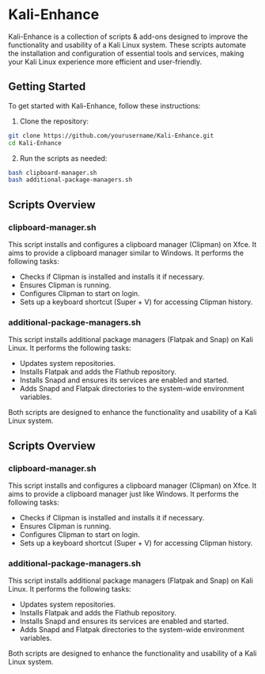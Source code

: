 # Kali-Enhance

Kali-Enhance is a collection of scripts & add-ons designed to improve the functionality and usability of a Kali Linux system. These scripts automate the installation and configuration of essential tools and services, making your Kali Linux experience more efficient and user-friendly.

## Getting Started

To get started with Kali-Enhance, follow these instructions:

1. Clone the repository:
  ```bash
  git clone https://github.com/yourusername/Kali-Enhance.git
  cd Kali-Enhance
  ```

2. Run the scripts as needed:
  ```bash
  bash clipboard-manager.sh
  bash additional-package-managers.sh
  ```

## Scripts Overview

### clipboard-manager.sh

This script installs and configures a clipboard manager (Clipman) on Xfce. It aims to provide a clipboard manager similar to Windows. It performs the following tasks:

- Checks if Clipman is installed and installs it if necessary.
- Ensures Clipman is running.
- Configures Clipman to start on login.
- Sets up a keyboard shortcut (Super + V) for accessing Clipman history.

### additional-package-managers.sh

This script installs additional package managers (Flatpak and Snap) on Kali Linux. It performs the following tasks:

- Updates system repositories.
- Installs Flatpak and adds the Flathub repository.
- Installs Snapd and ensures its services are enabled and started.
- Adds Snapd and Flatpak directories to the system-wide environment variables.

Both scripts are designed to enhance the functionality and usability of a Kali Linux system.
## Scripts Overview

### clipboard-manager.sh

This script installs and configures a clipboard manager (Clipman) on Xfce.
It aims to provide a clipboard manager just like Windows.
It performs the following tasks:

- Checks if Clipman is installed and installs it if necessary.
- Ensures Clipman is running.
- Configures Clipman to start on login.
- Sets up a keyboard shortcut (Super + V) for accessing Clipman history.

### additional-package-managers.sh

This script installs additional package managers (Flatpak and Snap) on Kali Linux. It performs the following tasks:

- Updates system repositories.
- Installs Flatpak and adds the Flathub repository.
- Installs Snapd and ensures its services are enabled and started.
- Adds Snapd and Flatpak directories to the system-wide environment variables.

Both scripts are designed to enhance the functionality and usability of a Kali Linux system.
